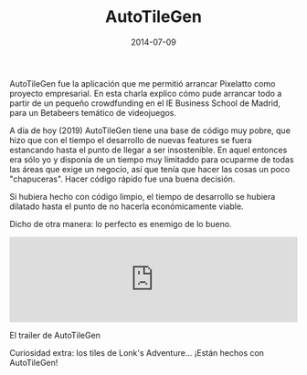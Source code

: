 ﻿---
layout: post
title: AutoTileGen
date: 2014-07-09
description: Generador automático de tilesets 2D
img: assets/img/cover/autotilegen.jpg
video: xuBsvFS4tb0
tags: [Charlas]
words: 20 minutos
status: published
action-text: AutoTileGen en Steam
action-link: https://store.steampowered.com/app/305860/AutoTileGen/
---

AutoTileGen fue la aplicación que me permitió arrancar Pixelatto como proyecto empresarial. En esta charla explico cómo pude arrancar todo a partir de un pequeño crowdfunding en el IE Business School de Madrid, para un Betabeers temático de videojuegos.

A día de hoy (2019) AutoTileGen tiene una base de código muy pobre, que hizo que con el tiempo el desarrollo de nuevas features se fuera estancando hasta el punto de llegar a ser insostenible. En aquel entonces era sólo yo y disponía de un tiempo muy limitaddo para ocuparme de todas las áreas que exige un negocio, así que tenía que hacer las cosas un poco "chapuceras". Hacer código rápido fue una buena decisión.

Si hubiera hecho con código limpio, el tiempo de desarrollo se hubiera dilatado hasta el punto de no hacerla económicamente viable.

Dicho de otra manera: lo perfecto es enemigo de lo bueno.

<div class="video-container">
  <iframe style="width: 100%;" src="https://www.youtube.com/embed/eC6qbiz3XIw?rel=0" frameborder="0" gesture="media" allow="encrypted-media" allowfullscreen></iframe>
</div>
<p class="image-caption">El trailer de AutoTileGen</p>

Curiosidad extra: los tiles de Lonk's Adventure... ¡Están hechos con AutoTileGen!